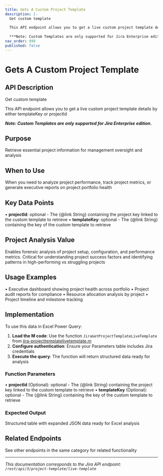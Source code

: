 ```yaml
---
title: Gets A Custom Project Template
description: |-
  Get custom template
  
  This API endpoint allows you to get a live custom project template details by either templateKey or projectId
  
  ***Note: Custom Templates are only supported for Jira Enterprise edition.***
nav_order: 999
published: false
---
```


# Gets A Custom Project Template

## API Description
Get custom template

This API endpoint allows you to get a live custom project template details by either templateKey or projectId

***Note: Custom Templates are only supported for Jira Enterprise edition.***

## Purpose
Retrieve essential project information for management oversight and analysis

## When to Use
When you need to analyze project performance, track project metrics, or generate executive reports on project portfolio health

## Key Data Points
• **projectId**: optional - The \{@link String\} containing the project key linked to the custom template to retrieve
• **templateKey**: optional - The \{@link String\} containing the key of the custom template to retrieve

## Project Analysis Value
Enables forensic analysis of project setup, configuration, and performance metrics. Critical for understanding project success factors and identifying patterns in high-performing vs struggling projects

## Usage Examples
• Executive dashboard showing project health across portfolio
• Project audit reports for compliance
• Resource allocation analysis by project
• Project timeline and milestone tracking

## Implementation
To use this data in Excel Power Query:

1. **Load the M code**: Use the function `JiraGetProjectTemplateLiveTemplate` from [jira-projecttemplatelivetemplate.m](../assets/jira-projecttemplatelivetemplate.m)
2. **Configure authentication**: Ensure your Parameters table includes Jira credentials
3. **Execute the query**: The function will return structured data ready for analysis

### Function Parameters
• **projectId** (Optional): optional - The \{@link String\} containing the project key linked to the custom template to retrieve
• **templateKey** (Optional): optional - The \{@link String\} containing the key of the custom template to retrieve

### Expected Output
Structured table with expanded JSON data ready for Excel analysis

## Related Endpoints
See other endpoints in the same category for related functionality

---
*This documentation corresponds to the Jira API endpoint: `/rest/api/3/project-template/live-template`*
